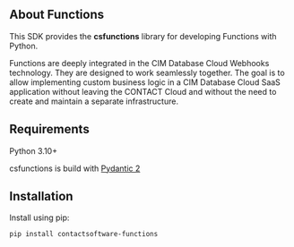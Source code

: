 ## About Functions
This SDK provides the **csfunctions** library for developing Functions with Python.

Functions are deeply integrated in the CIM Database Cloud Webhooks technology. They are designed to work seamlessly together. The goal is to allow implementing custom business logic in a CIM Database Cloud SaaS application without leaving the CONTACT Cloud and without the need to create and maintain a separate infrastructure.

## Requirements

Python 3.10+

csfunctions is build with [Pydantic 2](https://docs.pydantic.dev/latest/)

## Installation
Install using pip:
``` sh
pip install contactsoftware-functions
```
